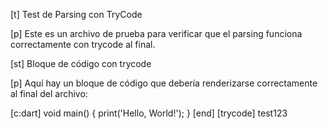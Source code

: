 [t] Test de Parsing con TryCode

[p]
Este es un archivo de prueba para verificar que el parsing funciona correctamente con trycode al final.

[st] Bloque de código con trycode

[p]
Aquí hay un bloque de código que debería renderizarse correctamente al final del archivo:

[c:dart]
void main() {
  print('Hello, World!');
}
[end]
[trycode] test123 